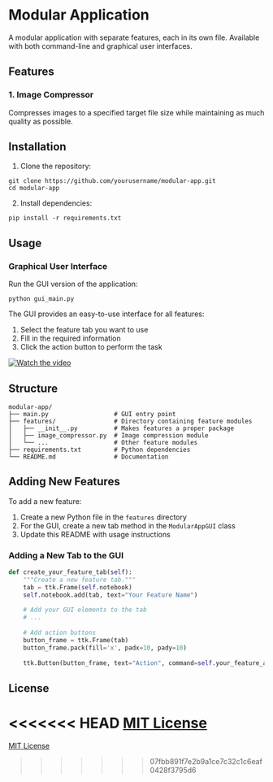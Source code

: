 # Modular Application

A modular application with separate features, each in its own file. Available with both command-line and graphical user interfaces.

## Features

### 1. Image Compressor
Compresses images to a specified target file size while maintaining as much quality as possible.

## Installation

1. Clone the repository:
```
git clone https://github.com/yourusername/modular-app.git
cd modular-app
```

2. Install dependencies:
```
pip install -r requirements.txt
```

## Usage

### Graphical User Interface

Run the GUI version of the application:

```
python gui_main.py
```

The GUI provides an easy-to-use interface for all features:
1. Select the feature tab you want to use
2. Fill in the required information 
3. Click the action button to perform the task

[![Watch the video](https://img.youtube.com/vi/yu5G9p_GwUY/0.jpg)](https://youtu.be/yu5G9p_GwUY)



## Structure

```
modular-app/
├── main.py                  # GUI entry point
├── features/                # Directory containing feature modules
│   ├── __init__.py          # Makes features a proper package
│   ├── image_compressor.py  # Image compression module
│   └── ...                  # Other feature modules
├── requirements.txt         # Python dependencies
└── README.md                # Documentation
```

## Adding New Features

To add a new feature:

1. Create a new Python file in the `features` directory
2. For the GUI, create a new tab method in the `ModularAppGUI` class
3. Update this README with usage instructions

### Adding a New Tab to the GUI

```python
def create_your_feature_tab(self):
    """Create a new feature tab."""
    tab = ttk.Frame(self.notebook)
    self.notebook.add(tab, text="Your Feature Name")
    
    # Add your GUI elements to the tab
    # ...
    
    # Add action buttons
    button_frame = ttk.Frame(tab)
    button_frame.pack(fill='x', padx=10, pady=10)
    
    ttk.Button(button_frame, text="Action", command=self.your_feature_action).pack(side=tk.RIGHT)
```

## License

<<<<<<< HEAD
[MIT License](LICENSE)
=======
[MIT License](LICENSE)
>>>>>>> 07fbb891f7e2b9a1ce7c32c1c6eaf0428f3795d6
